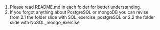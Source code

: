 1. Please read README.md in each folder for better understanding.
2. If you forgot anything about PostgreSQL or mongoDB you can revise from 
    2.1 the folder slide with SQL_exercise_postgreSQL or 
    2.2 the folder slide with  NoSQL_mongo_exercise
